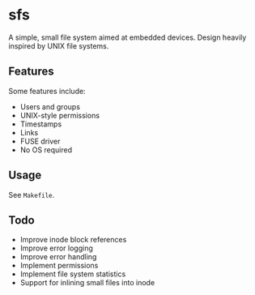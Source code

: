 # sfs

A simple, small file system aimed at embedded devices.
Design heavily inspired by UNIX file systems.

## Features

Some features include:
- Users and groups
- UNIX-style permissions
- Timestamps
- Links
- FUSE driver
- No OS required

## Usage

See `Makefile`.

## Todo

- Improve inode block references
- Improve error logging
- Improve error handling
- Implement permissions
- Implement file system statistics
- Support for inlining small files into inode
